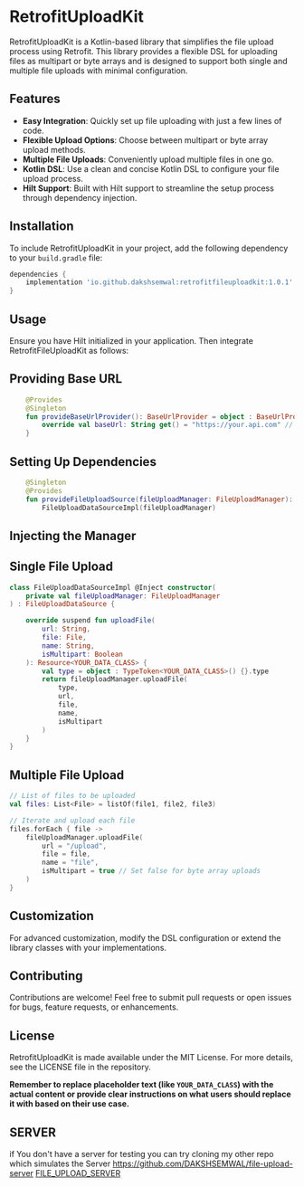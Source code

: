 # RetrofitUploadKit

RetrofitUploadKit is a Kotlin-based library that simplifies the file upload process using Retrofit.
This library provides a flexible DSL for uploading files as multipart or byte arrays and is designed
to support both single and multiple file uploads with minimal configuration.

## Features

- **Easy Integration**: Quickly set up file uploading with just a few lines of code.
- **Flexible Upload Options**: Choose between multipart or byte array upload methods.
- **Multiple File Uploads**: Conveniently upload multiple files in one go.
- **Kotlin DSL**: Use a clean and concise Kotlin DSL to configure your file upload process.
- **Hilt Support**: Built with Hilt support to streamline the setup process through dependency
  injection.

## Installation

To include RetrofitUploadKit in your project, add the following dependency to your `build.gradle`
file:

```groovy
dependencies {
    implementation 'io.github.dakshsemwal:retrofitfileuploadkit:1.0.1'
}
```

## Usage

Ensure you have Hilt initialized in your application. Then integrate RetrofitFileUploadKit as
follows:

## Providing Base URL

```kotlin
    @Provides
    @Singleton
    fun provideBaseUrlProvider(): BaseUrlProvider = object : BaseUrlProvider { 
        override val baseUrl: String get() = "https://your.api.com" // Replace with your base URL
    }
```

## Setting Up Dependencies
```kotlin
    @Singleton
    @Provides
    fun provideFileUploadSource(fileUploadManager: FileUploadManager): FileUploadDataSource =
        FileUploadDataSourceImpl(fileUploadManager)
```

## Injecting the Manager

## Single File Upload
```kotlin
class FileUploadDataSourceImpl @Inject constructor(
    private val fileUploadManager: FileUploadManager
) : FileUploadDataSource {

    override suspend fun uploadFile(
        url: String,
        file: File,
        name: String,
        isMultipart: Boolean
    ): Resource<YOUR_DATA_CLASS> {
        val type = object : TypeToken<YOUR_DATA_CLASS>() {}.type
        return fileUploadManager.uploadFile(
            type,
            url,
            file,
            name,
            isMultipart
        )
    }
}
```
## Multiple File Upload
```kotlin
// List of files to be uploaded
val files: List<File> = listOf(file1, file2, file3)

// Iterate and upload each file
files.forEach { file ->
    fileUploadManager.uploadFile(
        url = "/upload",
        file = file,
        name = "file",
        isMultipart = true // Set false for byte array uploads
    )
}
```

## Customization
For advanced customization, modify the DSL configuration or extend the library classes with your implementations.

## Contributing
Contributions are welcome! Feel free to submit pull requests or open issues for bugs, feature requests, or enhancements.

## License
RetrofitUploadKit is made available under the MIT License. For more details, see the LICENSE file in the repository.

**Remember to replace placeholder text (like `YOUR_DATA_CLASS`) with the actual content or provide clear instructions on what users should replace it with based on their use case.**


## SERVER
if You don't have a server for testing you can try cloning my other repo which simulates the Server
https://github.com/DAKSHSEMWAL/file-upload-server
[FILE_UPLOAD_SERVER](https://github.com/DAKSHSEMWAL/file-upload-server#readme)